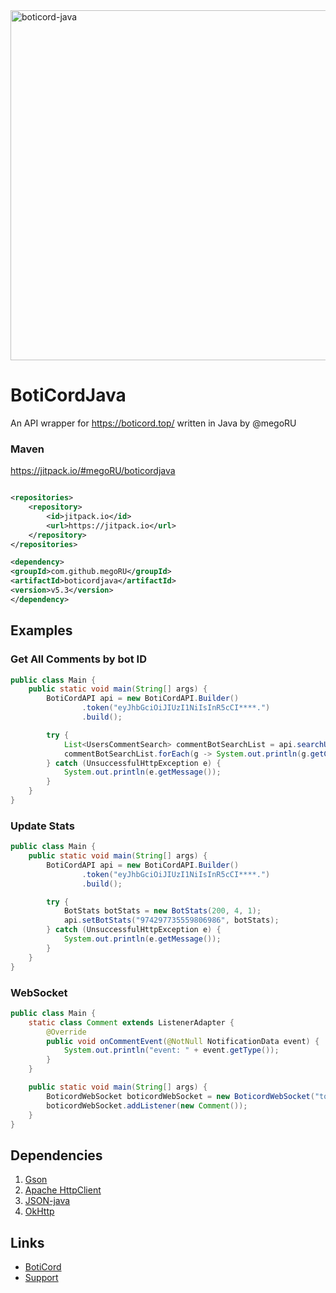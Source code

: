 <img width="560" src="https://cdn.boticord.top/internal/github/boticord-java.svg" alt="boticord-java">

# BotiCordJava

An API wrapper for https://boticord.top/ written in Java by @megoRU

### Maven

https://jitpack.io/#megoRU/boticordjava

```xml

<repositories>
    <repository>
        <id>jitpack.io</id>
        <url>https://jitpack.io</url>
    </repository>
</repositories>

<dependency>
<groupId>com.github.megoRU</groupId>
<artifactId>boticordjava</artifactId>
<version>v5.3</version>
</dependency>

```

## Examples

### Get All Comments by bot ID

```java
public class Main {
    public static void main(String[] args) {
        BotiCordAPI api = new BotiCordAPI.Builder()
                .token("eyJhbGciOiJIUzI1NiIsInR5cCI****.")
                .build();

        try {
            List<UsersCommentSearch> commentBotSearchList = api.searchUserComments("808277484524011531");
            commentBotSearchList.forEach(g -> System.out.println(g.getContent()));
        } catch (UnsuccessfulHttpException e) {
            System.out.println(e.getMessage());
        }
    }
}
```

### Update Stats

```java
public class Main {
    public static void main(String[] args) {
        BotiCordAPI api = new BotiCordAPI.Builder()
                .token("eyJhbGciOiJIUzI1NiIsInR5cCI****.")
                .build();

        try {
            BotStats botStats = new BotStats(200, 4, 1);
            api.setBotStats("974297735559806986", botStats);
        } catch (UnsuccessfulHttpException e) {
            System.out.println(e.getMessage());
        }
    }
}
```

### WebSocket

```java
public class Main {
    static class Comment extends ListenerAdapter {
        @Override
        public void onCommentEvent(@NotNull NotificationData event) {
            System.out.println("event: " + event.getType());
        }
    }

    public static void main(String[] args) {
        BoticordWebSocket boticordWebSocket = new BoticordWebSocket("token");
        boticordWebSocket.addListener(new Comment());
    }
}
```

## Dependencies

1. [Gson](https://github.com/google/gson)
2. [Apache HttpClient](https://github.com/apache/httpcomponents-client)
3. [JSON-java](https://github.com/stleary/JSON-java)
4. [OkHttp](https://github.com/square/okhttp)

## Links

* [BotiCord](https://boticord.top)
* [Support](https://boticord.top/discord)

